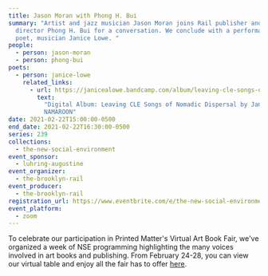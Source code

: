 ```yaml
---
title: Jason Moran with Phong H. Bui
summary: "Artist and jazz musician Jason Moran joins Rail publisher and artistic
  director Phong H. Bui for a conversation. We conclude with a performance from
  poet, musician Janice Lowe. "
people:
  - person: jason-moran
  - person: phong-bui
poets:
  - person: janice-lowe
    related_links:
      - url: https://janicealowe.bandcamp.com/album/leaving-cle-songs-of-nomadic-dispersal
        text:
          "Digital Album: Leaving CLE Songs of Nomadic Dispersal by Janice Lowe &
          NAMAROON"
date: 2021-02-22T15:00:00-0500
end_date: 2021-02-22T16:30:00-0500
series: 239
collections:
  - the-new-social-environment
event_sponsor:
  - luhring-augustine
event_organizer:
  - the-brooklyn-rail
event_producer:
  - the-brooklyn-rail
registration_url: https://www.eventbrite.com/e/the-new-social-environment-239-jason-moran-tickets-141457556359
event_platform:
  - zoom
---
```


To celebrate our participation in Printed Matter's Virtual Art Book Fair, we've organized a week of NSE programming highlighting the many voices involved in art books and publishing. From February 24-28, you can view our virtual table and enjoy all the fair has to offer [here](http://pmvabf.org/).
